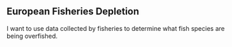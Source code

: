   ## European Fisheries Depletion

  I want to use data collected by fisheries to determine what fish species are being overfished.